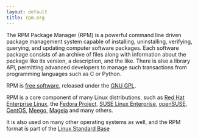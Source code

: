 ```yaml
---
layout: default
title: rpm.org
---
```

The RPM Package Manager (RPM) is a powerful command line driven package management system capable of installing, uninstalling, verifying, querying, and updating computer software packages. Each software package consists of an archive of files along with information about the package like its version, a description, and the like. There is also a library API, permitting advanced developers to manage such transactions from programming languages such as C or Python.

RPM is [free software](http://www.gnu.org/philosophy/free-sw.html), released under the [GNU GPL](http://www.fsf.org/licensing/licenses/gpl.html). 

RPM is a core component of many Linux distributions, such as [Red Hat Enterprise Linux](http://www.redhat.com/rhel/), the [Fedora Project](http://fedoraproject.org/), [SUSE Linux Enterprise](http://www.novell.com/linux/), [openSUSE](http://opensuse.org/), [CentOS](http://centos.org/), [Meego](http://meego.com/), [Mageia](http://mageia.org/) and many others. 

It is also used on many other operating systems as well, and the RPM format is part of the [Linux Standard Base](http://www.linuxfoundation.org/en/Specifications)
